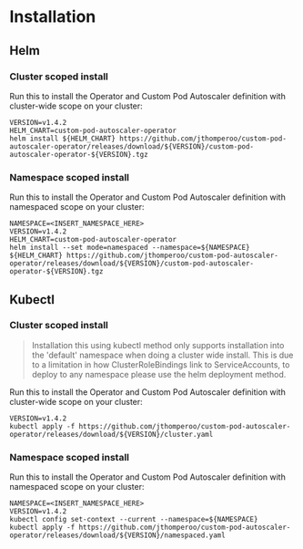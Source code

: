 # Installation

## Helm

### Cluster scoped install
Run this to install the Operator and Custom Pod Autoscaler definition with
cluster-wide scope on your cluster:

```
VERSION=v1.4.2
HELM_CHART=custom-pod-autoscaler-operator
helm install ${HELM_CHART} https://github.com/jthomperoo/custom-pod-autoscaler-operator/releases/download/${VERSION}/custom-pod-autoscaler-operator-${VERSION}.tgz
```

### Namespace scoped install
Run this to install the Operator and Custom Pod Autoscaler definition with
namespaced scope on your cluster:

```
NAMESPACE=<INSERT_NAMESPACE_HERE>
VERSION=v1.4.2
HELM_CHART=custom-pod-autoscaler-operator
helm install --set mode=namespaced --namespace=${NAMESPACE}  ${HELM_CHART} https://github.com/jthomperoo/custom-pod-autoscaler-operator/releases/download/${VERSION}/custom-pod-autoscaler-operator-${VERSION}.tgz
```

## Kubectl

### Cluster scoped install

> Installation this using kubectl method only supports installation into the
> 'default' namespace when doing a cluster wide install.
> This is due to a limitation in how ClusterRoleBindings link to
> ServiceAccounts, to deploy to any namespace please use the helm deployment
> method.

Run this to install the Operator and Custom Pod Autoscaler definition with
cluster-wide scope on your cluster:

```
VERSION=v1.4.2
kubectl apply -f https://github.com/jthomperoo/custom-pod-autoscaler-operator/releases/download/${VERSION}/cluster.yaml
```

### Namespace scoped install
Run this to install the Operator and Custom Pod Autoscaler definition with
namespaced scope on your cluster:

```
NAMESPACE=<INSERT_NAMESPACE_HERE>
VERSION=v1.4.2
kubectl config set-context --current --namespace=${NAMESPACE}
kubectl apply -f https://github.com/jthomperoo/custom-pod-autoscaler-operator/releases/download/${VERSION}/namespaced.yaml
```
